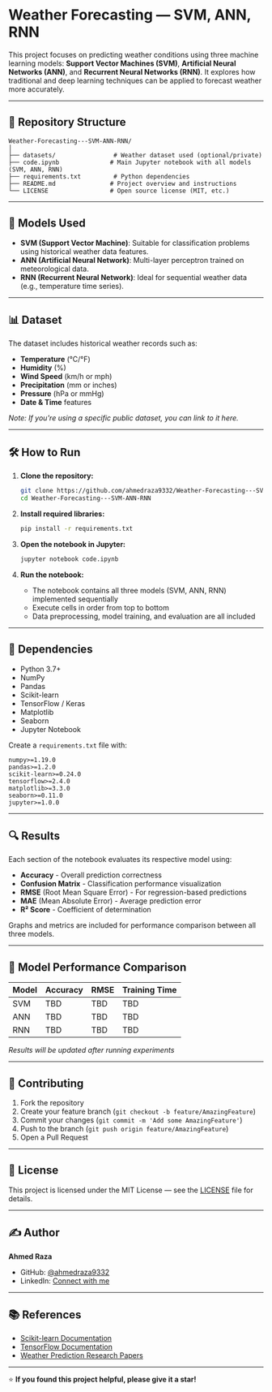 # Weather Forecasting — SVM, ANN, RNN

This project focuses on predicting weather conditions using three machine learning models: **Support Vector Machines (SVM)**, **Artificial Neural Networks (ANN)**, and **Recurrent Neural Networks (RNN)**. It explores how traditional and deep learning techniques can be applied to forecast weather more accurately.

---

## 📁 Repository Structure

```
Weather-Forecasting---SVM-ANN-RNN/
│
├── datasets/                # Weather dataset used (optional/private)
├── code.ipynb              # Main Jupyter notebook with all models (SVM, ANN, RNN)
├── requirements.txt         # Python dependencies
├── README.md               # Project overview and instructions
└── LICENSE                 # Open source license (MIT, etc.)
```

---

## 🚀 Models Used

- **SVM (Support Vector Machine)**: Suitable for classification problems using historical weather data features.
- **ANN (Artificial Neural Network)**: Multi-layer perceptron trained on meteorological data.
- **RNN (Recurrent Neural Network)**: Ideal for sequential weather data (e.g., temperature time series).

---

## 📊 Dataset

The dataset includes historical weather records such as:

- **Temperature** (°C/°F)
- **Humidity** (%)
- **Wind Speed** (km/h or mph)
- **Precipitation** (mm or inches)
- **Pressure** (hPa or mmHg)
- **Date & Time** features

*Note: If you're using a specific public dataset, you can link to it here.*

---

## 🛠️ How to Run

1. **Clone the repository:**
   ```bash
   git clone https://github.com/ahmedraza9332/Weather-Forecasting---SVM-ANN-RNN.git
   cd Weather-Forecasting---SVM-ANN-RNN
   ```

2. **Install required libraries:**
   ```bash
   pip install -r requirements.txt
   ```

3. **Open the notebook in Jupyter:**
   ```bash
   jupyter notebook code.ipynb
   ```

4. **Run the notebook:**
   - The notebook contains all three models (SVM, ANN, RNN) implemented sequentially
   - Execute cells in order from top to bottom
   - Data preprocessing, model training, and evaluation are all included

---

## 📌 Dependencies

- Python 3.7+
- NumPy
- Pandas
- Scikit-learn
- TensorFlow / Keras
- Matplotlib
- Seaborn
- Jupyter Notebook

Create a `requirements.txt` file with:
```
numpy>=1.19.0
pandas>=1.2.0
scikit-learn>=0.24.0
tensorflow>=2.4.0
matplotlib>=3.3.0
seaborn>=0.11.0
jupyter>=1.0.0
```

---

## 🔍 Results

Each section of the notebook evaluates its respective model using:

- **Accuracy** - Overall prediction correctness
- **Confusion Matrix** - Classification performance visualization
- **RMSE** (Root Mean Square Error) - For regression-based predictions
- **MAE** (Mean Absolute Error) - Average prediction error
- **R² Score** - Coefficient of determination

Graphs and metrics are included for performance comparison between all three models.

---

## 🎯 Model Performance Comparison

| Model | Accuracy | RMSE | Training Time |
|-------|----------|------|---------------|
| SVM   | TBD      | TBD  | TBD          |
| ANN   | TBD      | TBD  | TBD          |
| RNN   | TBD      | TBD  | TBD          |

*Results will be updated after running experiments*

---

## 🤝 Contributing

1. Fork the repository
2. Create your feature branch (`git checkout -b feature/AmazingFeature`)
3. Commit your changes (`git commit -m 'Add some AmazingFeature'`)
4. Push to the branch (`git push origin feature/AmazingFeature`)
5. Open a Pull Request

---

## 📄 License

This project is licensed under the MIT License — see the [LICENSE](LICENSE) file for details.

---

## ✍️ Author

**Ahmed Raza**
- GitHub: [@ahmedraza9332](https://github.com/ahmedraza9332)
- LinkedIn: [Connect with me](https://www.linkedin.com/in/ahmed-raza-5b71b81b7/)

---

## 📚 References

- [Scikit-learn Documentation](https://scikit-learn.org/)
- [TensorFlow Documentation](https://www.tensorflow.org/)
- [Weather Prediction Research Papers](https://scholar.google.com/scholar?q=weather+prediction+machine+learning)

---

⭐ **If you found this project helpful, please give it a star!**
